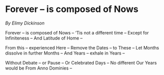 # Forever – is composed of Nows

*By Elimy Dickinson*

Forever – is composed of Nows –
‘Tis not a different time –
Except for Infiniteness –
And Latitude of Home –

From this – experienced Here –
Remove the Dates – to These –
Let Months dissolve in further Months –
And Years – exhale in Years –

Without Debate – or Pause –
Or Celebrated Days –
No different Our Years would be
From Anno Dominies –

